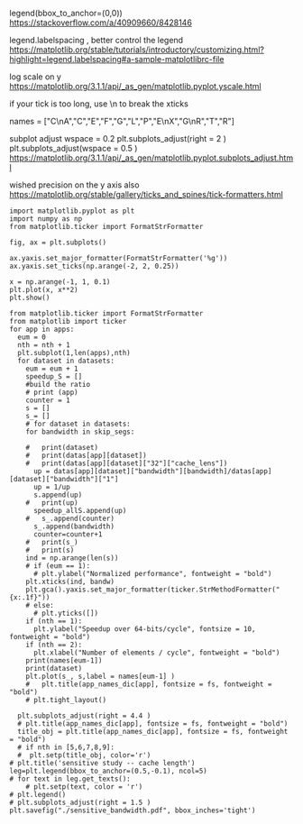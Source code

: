legend(bbox_to_anchor=(0,0))
https://stackoverflow.com/a/40909660/8428146

legend.labelspacing , better control the legend
https://matplotlib.org/stable/tutorials/introductory/customizing.html?highlight=legend.labelspacing#a-sample-matplotlibrc-file

log scale on y
https://matplotlib.org/3.1.1/api/_as_gen/matplotlib.pyplot.yscale.html

if your tick is too long, use \n to break the xticks

names = ["C\nA","C","E","F","G","L","P","E\nX","G\nR","T","R"]

subplot adjust
wspace = 0.2
plt.subplots_adjust(right = 2 )
plt.subplots_adjust(wspace = 0.5 )
https://matplotlib.org/3.1.1/api/_as_gen/matplotlib.pyplot.subplots_adjust.html


wished precision on the y axis
also https://matplotlib.org/stable/gallery/ticks_and_spines/tick-formatters.html
```
import matplotlib.pyplot as plt
import numpy as np
from matplotlib.ticker import FormatStrFormatter

fig, ax = plt.subplots()

ax.yaxis.set_major_formatter(FormatStrFormatter('%g'))
ax.yaxis.set_ticks(np.arange(-2, 2, 0.25))

x = np.arange(-1, 1, 0.1)
plt.plot(x, x**2)
plt.show()
```
```
from matplotlib.ticker import FormatStrFormatter
from matplotlib import ticker
for app in apps:
  eum = 0
  nth = nth + 1
  plt.subplot(1,len(apps),nth)
  for dataset in datasets:
    eum = eum + 1
    speedup_S = []
    #build the ratio
    # print (app)
    counter = 1
    s = []
    s_= []
    # for dataset in datasets:
    for bandwidth in skip_segs:

    #   print(dataset)
    #   print(datas[app][dataset])
    #   print(datas[app][dataset]["32"]["cache_lens"])
      up = datas[app][dataset]["bandwidth"][bandwidth]/datas[app][dataset]["bandwidth"]["1"]
      up = 1/up
      s.append(up)
    #   print(up)
      speedup_allS.append(up)
    #   s_.append(counter)
      s_.append(bandwidth)
      counter=counter+1
    #   print(s_)
    #   print(s)
    ind = np.arange(len(s))
    # if (eum == 1):
      # plt.ylabel("Normalized performance", fontweight = "bold")
    plt.xticks(ind, bandw)
    plt.gca().yaxis.set_major_formatter(ticker.StrMethodFormatter("{x:.1f}"))
    # else:
      # plt.yticks([])  
    if (nth == 1):
      plt.ylabel("Speedup over 64-bits/cycle", fontsize = 10, fontweight = "bold")
    if (nth == 2):
      plt.xlabel("Number of elements / cycle", fontweight = "bold")      
    print(names[eum-1])
    print(dataset)
    plt.plot(s_, s,label = names[eum-1] )
    #   plt.title(app_names_dic[app], fontsize = fs, fontweight = "bold")
    # plt.tight_layout()

  plt.subplots_adjust(right = 4.4 )
  # plt.title(app_names_dic[app], fontsize = fs, fontweight = "bold")
  title_obj = plt.title(app_names_dic[app], fontsize = fs, fontweight = "bold")
  # if nth in [5,6,7,8,9]: 
  #  plt.setp(title_obj, color='r')   
# plt.title('sensitive study -- cache length')
leg=plt.legend(bbox_to_anchor=(0.5,-0.1), ncol=5)
# for text in leg.get_texts():
    # plt.setp(text, color = 'r')
# plt.legend()
# plt.subplots_adjust(right = 1.5 )
plt.savefig("./sensitive_bandwidth.pdf", bbox_inches='tight')
```
